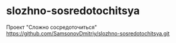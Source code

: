 # slozhno-sosredotochitsya
Проект "Сложно сосредоточиться"
https://github.com/SamsonovDmitriy/slozhno-sosredotochitsya.git
